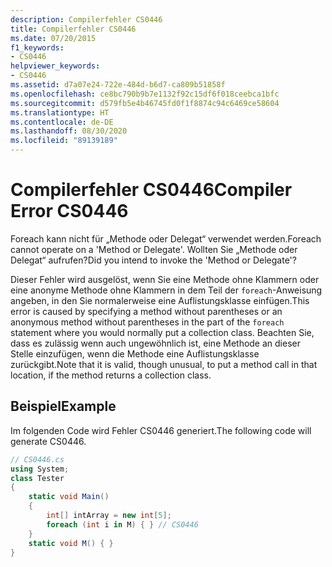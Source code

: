 ```yaml
---
description: Compilerfehler CS0446
title: Compilerfehler CS0446
ms.date: 07/20/2015
f1_keywords:
- CS0446
helpviewer_keywords:
- CS0446
ms.assetid: d7a07e24-722e-484d-b6d7-ca809b51858f
ms.openlocfilehash: ce8bc790b9b7e1132f92c15df6f018ceebca1bfc
ms.sourcegitcommit: d579fb5e4b46745fd0f1f8874c94c6469ce58604
ms.translationtype: HT
ms.contentlocale: de-DE
ms.lasthandoff: 08/30/2020
ms.locfileid: "89139189"
---
```

# <a name="compiler-error-cs0446"></a><span data-ttu-id="e7fd2-103">Compilerfehler CS0446</span><span class="sxs-lookup"><span data-stu-id="e7fd2-103">Compiler Error CS0446</span></span>
<span data-ttu-id="e7fd2-104">Foreach kann nicht für „Methode oder Delegat“ verwendet werden.</span><span class="sxs-lookup"><span data-stu-id="e7fd2-104">Foreach cannot operate on a 'Method or Delegate'.</span></span> <span data-ttu-id="e7fd2-105">Wollten Sie „Methode oder Delegat“ aufrufen?</span><span class="sxs-lookup"><span data-stu-id="e7fd2-105">Did you intend to invoke the 'Method or Delegate'?</span></span>  
  
 <span data-ttu-id="e7fd2-106">Dieser Fehler wird ausgelöst, wenn Sie eine Methode ohne Klammern oder eine anonyme Methode ohne Klammern in dem Teil der `foreach`-Anweisung angeben, in den Sie normalerweise eine Auflistungsklasse einfügen.</span><span class="sxs-lookup"><span data-stu-id="e7fd2-106">This error is caused by specifying a method without parentheses or an anonymous method without parentheses in the part of the `foreach` statement where you would normally put a collection class.</span></span> <span data-ttu-id="e7fd2-107">Beachten Sie, dass es zulässig wenn auch ungewöhnlich ist, eine Methode an dieser Stelle einzufügen, wenn die Methode eine Auflistungsklasse zurückgibt.</span><span class="sxs-lookup"><span data-stu-id="e7fd2-107">Note that it is valid, though unusual, to put a method call in that location, if the method returns a collection class.</span></span>  
  
## <a name="example"></a><span data-ttu-id="e7fd2-108">Beispiel</span><span class="sxs-lookup"><span data-stu-id="e7fd2-108">Example</span></span>  
 <span data-ttu-id="e7fd2-109">Im folgenden Code wird Fehler CS0446 generiert.</span><span class="sxs-lookup"><span data-stu-id="e7fd2-109">The following code will generate CS0446.</span></span>  
  
```csharp  
// CS0446.cs  
using System;  
class Tester
{  
    static void Main()
    {  
        int[] intArray = new int[5];  
        foreach (int i in M) { } // CS0446  
    }  
    static void M() { }  
}  
```
